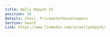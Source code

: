 ```yaml
---
title: Wally Okpych IV
position: 18
Details: Chair, PricewaterhouseCoopers
Section: board
Link: https://www.linkedin.com/in/wallyokpych/
---
```


